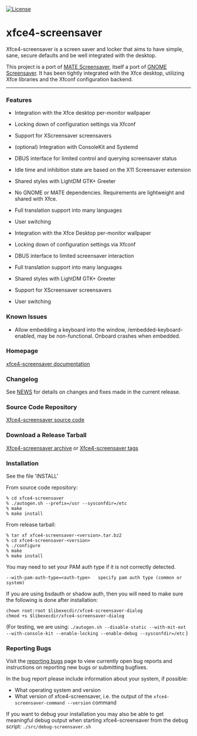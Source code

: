 [![License](https://img.shields.io/badge/License-GPL%20v2-blue.svg)](https://gitlab.xfce.org/apps/xfce4-screensaver/-/blob/master/COPYING)

# xfce4-screensaver

Xfce4-screensaver is a screen saver and locker that aims to have
simple, sane, secure defaults and be well integrated with the desktop.

This project is a port of [MATE Screensaver](https://github.com/mate-desktop/mate-screensaver),
itself a port of [GNOME Screensaver](https://gitlab.gnome.org/Archive/gnome-screensaver).
It has been tightly integrated with the Xfce desktop, utilizing Xfce
libraries and the Xfconf configuration backend.

----

### Features

 - Integration with the Xfce desktop per-monitor wallpaper
 - Locking down of configuration settings via Xfconf
 - Support for XScreensaver screensavers
 - (optional) Integration with ConsoleKit and Systemd
 - DBUS interface for limited control and querying screensaver status
 - Idle time and inhibition state are based on the X11 Screensaver extension
 - Shared styles with LightDM GTK+ Greeter
 - No GNOME or MATE dependencies. Requirements are lightweight and shared with Xfce.
 - Full translation support into many languages
 - User switching

 - Integration with the Xfce Desktop per-monitor wallpaper
 - Locking down of configuration settings via Xfconf
 - DBUS interface to limited screensaver interaction
 - Full translation support into many languages
 - Shared styles with LightDM GTK+ Greeter
 - Support for XScreensaver screensavers
 - User switching

### Known Issues

 - Allow embedding a keyboard into the window, /embedded-keyboard-enabled, may be non-functional. Onboard crashes when embedded.

### Homepage

[xfce4-screensaver documentation](https://docs.xfce.org/apps/xfce4-screensaver/start)

### Changelog

See [NEWS](https://gitlab.xfce.org/apps/xfce4-screensaver/-/blob/master/NEWS) for details on changes and fixes made in the current release.

### Source Code Repository

[Xfce4-screensaver source code](https://gitlab.xfce.org/apps/xfce4-screensaver)

### Download a Release Tarball

[Xfce4-screensaver archive](https://archive.xfce.org/src/apps/xfce4-screensaver)
    or
[Xfce4-screensaver tags](https://gitlab.xfce.org/apps/xfce4-screensaver/-/tags)

### Installation

See the file 'INSTALL'

From source code repository: 

    % cd xfce4-screensaver
    % ./autogen.sh --prefix=/usr --sysconfdir=/etc
    % make
    % make install

From release tarball:

    % tar xf xfce4-screensaver-<version>.tar.bz2
    % cd xfce4-screensaver-<version>
    % ./configure
    % make
    % make install

You may need to set your PAM auth type if it is not correctly detected.

`--with-pam-auth-type=<auth-type>   specify pam auth type (common or system)`

If you are using bsdauth or shadow auth, then you will need to make sure the
following is done after installation:

    chown root:root $libexecdir/xfce4-screensaver-dialog
    chmod +s $libexecdir/xfce4-screensaver-dialog

(For testing, we are using:
 `./autogen.sh --disable-static --with-mit-ext --with-console-kit --enable-locking --enable-debug --sysconfdir=/etc`
)

### Reporting Bugs

Visit the [reporting bugs](https://docs.xfce.org/apps/xfce4-screensaver/bugs) page to view currently open bug reports and instructions on reporting new bugs or submitting bugfixes.

In the bug report please include information about your system, if possible:

 - What operating system and version
 - What version of xfce4-screensaver, i.e. the output of the `xfce4-screensaver-command --version` command

If you want to debug your installation you may also be able to get meaningful debug output when starting xfce4-screensaver from the debug script:
`./src/debug-screensaver.sh`
